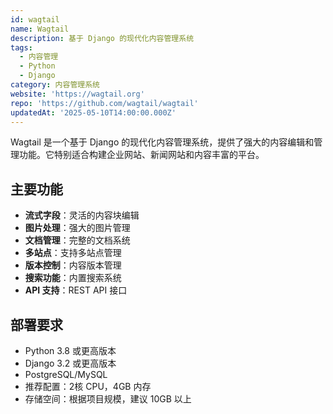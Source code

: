 ```yaml
---
id: wagtail
name: Wagtail
description: 基于 Django 的现代化内容管理系统
tags:
  - 内容管理
  - Python
  - Django
category: 内容管理系统
website: 'https://wagtail.org'
repo: 'https://github.com/wagtail/wagtail'
updatedAt: '2025-05-10T14:00:00.000Z'
---
```


Wagtail 是一个基于 Django 的现代化内容管理系统，提供了强大的内容编辑和管理功能。它特别适合构建企业网站、新闻网站和内容丰富的平台。

## 主要功能

- **流式字段**：灵活的内容块编辑
- **图片处理**：强大的图片管理
- **文档管理**：完整的文档系统
- **多站点**：支持多站点管理
- **版本控制**：内容版本管理
- **搜索功能**：内置搜索系统
- **API 支持**：REST API 接口

## 部署要求

- Python 3.8 或更高版本
- Django 3.2 或更高版本
- PostgreSQL/MySQL
- 推荐配置：2核 CPU，4GB 内存
- 存储空间：根据项目规模，建议 10GB 以上 